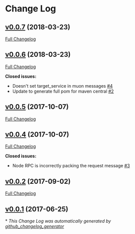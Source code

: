 # Change Log

## [v0.0.7](https://github.com/muoncore/stack-rpc/tree/v0.0.7) (2018-03-23)
[Full Changelog](https://github.com/muoncore/stack-rpc/compare/v0.0.6...v0.0.7)

## [v0.0.6](https://github.com/muoncore/stack-rpc/tree/v0.0.6) (2018-03-23)
[Full Changelog](https://github.com/muoncore/stack-rpc/compare/v0.0.5...v0.0.6)

**Closed issues:**

- Doesn't set target\_service in muon messages [\#4](https://github.com/muoncore/stack-rpc/issues/4)
- Update to generate full pom for maven central [\#2](https://github.com/muoncore/stack-rpc/issues/2)

## [v0.0.5](https://github.com/muoncore/stack-rpc/tree/v0.0.5) (2017-10-07)
[Full Changelog](https://github.com/muoncore/stack-rpc/compare/v0.0.4...v0.0.5)

## [v0.0.4](https://github.com/muoncore/stack-rpc/tree/v0.0.4) (2017-10-07)
[Full Changelog](https://github.com/muoncore/stack-rpc/compare/v0.0.2...v0.0.4)

**Closed issues:**

- Node RPC is incorrectly packing the request message [\#3](https://github.com/muoncore/stack-rpc/issues/3)

## [v0.0.2](https://github.com/muoncore/stack-rpc/tree/v0.0.2) (2017-09-02)
[Full Changelog](https://github.com/muoncore/stack-rpc/compare/v0.0.1...v0.0.2)

## [v0.0.1](https://github.com/muoncore/stack-rpc/tree/v0.0.1) (2017-06-25)


\* *This Change Log was automatically generated by [github_changelog_generator](https://github.com/skywinder/Github-Changelog-Generator)*